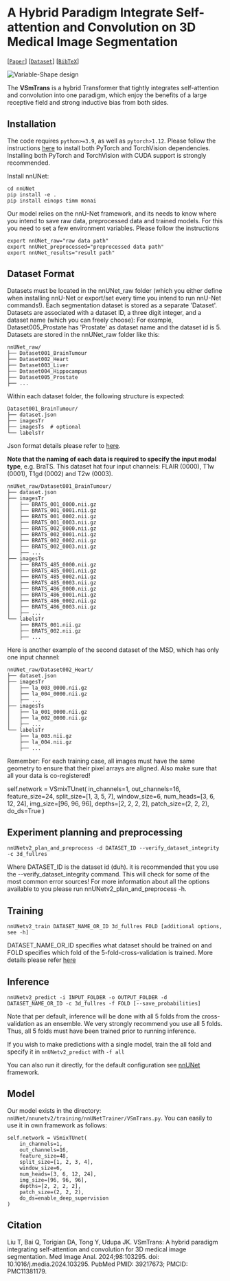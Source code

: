 # A Hybrid Paradigm Integrate Self-attention and Convolution on 3D Medical Image Segmentation

[[`Paper`](#)] [[`Dataset`](https://amos22.grand-challenge.org/)] [[`BibTeX`](#)]

![Variable-Shape design](assets/fig01.jpg?raw=true)


The **VSmTrans** is a hybrid Transformer that tightly integrates self-attention and convolution into one paradigm, which enjoy the benefits of a large receptive field and strong inductive bias from both sides.

## Installation

The code requires `python>=3.9`, as well as `pytorch>1.12`. Please follow the instructions [here](https://pytorch.org/get-started/locally/) to install both PyTorch and TorchVision dependencies. Installing both PyTorch and TorchVision with CUDA support is strongly recommended.

Install nnUNet:
```
cd nnUNet
pip install -e .
pip install einops timm monai
```

Our model relies on the nnU-Net framework, and its needs to know where you intend to save raw data, preprocessed data and trained models. For this you need to set a few environment variables. Please follow the instructions

```
export nnUNet_raw="raw data path"
export nnUNet_preprocessed="preprocessed data path"
export nnUNet_results="result path"
```

## Dataset Format
Datasets must be located in the nnUNet_raw folder (which you either define when installing nnU-Net or export/set every time you intend to run nnU-Net commands!). Each segmentation dataset is stored as a separate 'Dataset'. Datasets are associated with a dataset ID, a three digit integer, and a dataset name (which you can freely choose): For example, Dataset005_Prostate has 'Prostate' as dataset name and the dataset id is 5. Datasets are stored in the nnUNet_raw folder like this:
```
nnUNet_raw/
├── Dataset001_BrainTumour
├── Dataset002_Heart
├── Dataset003_Liver
├── Dataset004_Hippocampus
├── Dataset005_Prostate
├── ...
```
Within each dataset folder, the following structure is expected:
```
Dataset001_BrainTumour/
├── dataset.json
├── imagesTr
├── imagesTs  # optional
└── labelsTr
```
Json format details please refer to [here](https://github.com/MIC-DKFZ/nnUNet/blob/master/documentation/dataset_format.md). 

**Note that the naming of each data is required to specify the input modal type**, e.g. BraTS. This dataset hat four input channels: FLAIR (0000), T1w (0001), T1gd (0002) and T2w (0003).
```
nnUNet_raw/Dataset001_BrainTumour/
├── dataset.json
├── imagesTr
│   ├── BRATS_001_0000.nii.gz
│   ├── BRATS_001_0001.nii.gz
│   ├── BRATS_001_0002.nii.gz
│   ├── BRATS_001_0003.nii.gz
│   ├── BRATS_002_0000.nii.gz
│   ├── BRATS_002_0001.nii.gz
│   ├── BRATS_002_0002.nii.gz
│   ├── BRATS_002_0003.nii.gz
│   ├── ...
├── imagesTs
│   ├── BRATS_485_0000.nii.gz
│   ├── BRATS_485_0001.nii.gz
│   ├── BRATS_485_0002.nii.gz
│   ├── BRATS_485_0003.nii.gz
│   ├── BRATS_486_0000.nii.gz
│   ├── BRATS_486_0001.nii.gz
│   ├── BRATS_486_0002.nii.gz
│   ├── BRATS_486_0003.nii.gz
│   ├── ...
└── labelsTr
    ├── BRATS_001.nii.gz
    ├── BRATS_002.nii.gz
    ├── ...
```
Here is another example of the second dataset of the MSD, which has only one input channel:
```
nnUNet_raw/Dataset002_Heart/
├── dataset.json
├── imagesTr
│   ├── la_003_0000.nii.gz
│   ├── la_004_0000.nii.gz
│   ├── ...
├── imagesTs
│   ├── la_001_0000.nii.gz
│   ├── la_002_0000.nii.gz
│   ├── ...
└── labelsTr
    ├── la_003.nii.gz
    ├── la_004.nii.gz
    ├── ...
```
Remember: For each training case, all images must have the same geometry to ensure that their pixel arrays are aligned. Also make sure that all your data is co-registered!




self.network = VSmixTUnet(
    in_channels=1,
    out_channels=16,
    feature_size=24,
    split_size=[1, 3, 5, 7],
    window_size=6,
    num_heads=[3, 6, 12, 24],
    img_size=[96, 96, 96],
    depths=[2, 2, 2, 2],
    patch_size=(2, 2, 2),
    do_ds=True
)

## Experiment planning and preprocessing
```
nnUNetv2_plan_and_preprocess -d DATASET_ID --verify_dataset_integrity -c 3d_fullres
```
Where DATASET_ID is the dataset id (duh). it is recommended that you use the --verify_dataset_integrity command. This will check for some of the most common error sources! For more information about all the options available to you please run nnUNetv2_plan_and_preprocess -h.

## Training
```
nnUNetv2_train DATASET_NAME_OR_ID 3d_fullres FOLD [additional options, see -h]
```
DATASET_NAME_OR_ID specifies what dataset should be trained on and FOLD specifies which fold of the 5-fold-cross-validation is trained. More details please refer [here](https://github.com/MIC-DKFZ/nnUNet/blob/master/documentation/how_to_use_nnunet.md)

## Inference
```
nnUNetv2_predict -i INPUT_FOLDER -o OUTPUT_FOLDER -d DATASET_NAME_OR_ID -c 3d_fullres -f FOLD [--save_probabilities]
```

Note that per default, inference will be done with all 5 folds from the cross-validation as an ensemble. We very strongly recommend you use all 5 folds. Thus, all 5 folds must have been trained prior to running inference.

If you wish to make predictions with a single model, train the all fold and specify it in `nnUNetv2_predict` with `-f all`

You can also run it directly, for the default configuration see [nnUNet](https://github.com/MIC-DKFZ/nnUNet) framework.

## Model
Our model exists in the directory: `nnUNet/nnunetv2/training/nnUNetTrainer/VSmTrans.py`. You can easily to use it in own framework as follows:
```
self.network = VSmixTUnet(
    in_channels=1,
    out_channels=16,
    feature_size=48,
    split_size=[1, 2, 3, 4],
    window_size=6,
    num_heads=[3, 6, 12, 24],
    img_size=[96, 96, 96],
    depths=[2, 2, 2, 2],
    patch_size=(2, 2, 2),
    do_ds=enable_deep_supervision
)
```

## Citation
Liu T, Bai Q, Torigian DA, Tong Y, Udupa JK. VSmTrans: A hybrid paradigm integrating self-attention and convolution for 3D medical image segmentation. Med Image Anal. 2024;98:103295. doi: 10.1016/j.media.2024.103295. PubMed PMID: 39217673; PMCID: PMC11381179.
